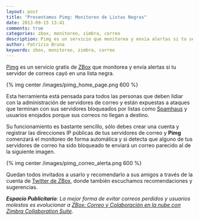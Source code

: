 ```yaml
---
layout: post
title: "Presentamos Pimg: Monitoreo de Listas Negras"
date: 2013-09-15 13:41
comments: true
categories: zbox, monitoreo, zimbra, correo
description: Pimg es un servicio que monitorea y envía alertas si tu servidor de correos cayó en una lista negra.
author: Patricio Bruna
keywords: zbox, monitoreo, zimbra, correo
---
```

[Pimg](http://pimg.zbox.cl) es un servicio gratis de [ZBox](http://www.zbox.cl/) que monitorea y envía alertas si tu servidor de correos cayó en una lista negra.

{% img center /images/pimg_home_page.png 600 %}

Esta herramienta está pensada para todos las personas que deben lidiar con la administración de servidores de correo y están expuestas a ataques que terminan con sus servidores bloqueados por listas como [Spamhaus](http://www.spamhaus.org/) y usuarios enojados porque sus correos no llegan a destino.

Su funcionamiento es bastante sencillo, sólo debes crear una cuenta y registrar las direcciones IP públicas de tus servidores de correo y **Pimg** comenzará el monitoreo de forma automática y si detecta que alguno de tus servidores de correo ha sido bloqueado te enviará un correo parecido al de la siguiente imagen.

{% img center /images/pimg_correo_alerta.png 600 %}

Quedan todos invitados a usarlo y recomendarlo a sus amigos a través de la cuenta de [Twitter de ZBox](http://twitter.com/ZBoxApp), donde también escuchamos recomendaciones y sugerencias.

_**Espacio Publicitario**: La mejor forma de evitar correos perdidos y usuarios molestos es evolucionar a [ZBox: Correo y Colaboración en la nube con Zimbra Collaboration Suite](http://www.zbox.cl)_.




